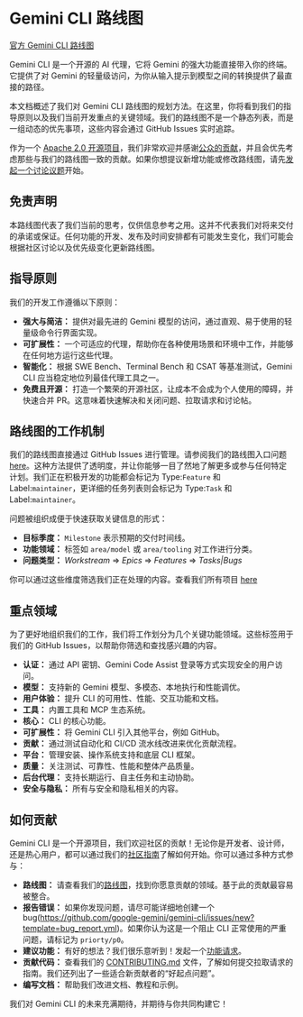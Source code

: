 # Gemini CLI 路线图

[官方 Gemini CLI 路线图](https://github.com/orgs/google-gemini/projects/11/)

Gemini CLI 是一个开源的 AI 代理，它将 Gemini 的强大功能直接带入你的终端。它提供了对 Gemini 的轻量级访问，为你从输入提示到模型之间的转换提供了最直接的路径。

本文档概述了我们对 Gemini CLI 路线图的规划方法。在这里，你将看到我们的指导原则以及我们当前开发重点的关键领域。我们的路线图不是一个静态列表，而是一组动态的优先事项，这些内容会通过 GitHub Issues 实时追踪。

作为一个 [Apache 2.0 开源项目](https://github.com/google-gemini/gemini-cli?tab=Apache-2.0-1-ov-file#readme)，我们非常欢迎并感谢[公众的贡献](https://github.com/google-gemini/gemini-cli/blob/main/CONTRIBUTING.md)，并且会优先考虑那些与我们的路线图一致的贡献。如果你想提议新增功能或修改路线图，请先[发起一个讨论议题](https://github.com/google-gemini/gemini-cli/issues/new/choose)开始。

## 免责声明

本路线图代表了我们当前的思考，仅供信息参考之用。这并不代表我们对将来交付的承诺或保证。任何功能的开发、发布及时间安排都有可能发生变化，我们可能会根据社区讨论以及优先级变化更新路线图。

## 指导原则

我们的开发工作遵循以下原则：

- **强大与简洁：** 提供对最先进的 Gemini 模型的访问，通过直观、易于使用的轻量级命令行界面实现。
- **可扩展性：** 一个可适应的代理，帮助你在各种使用场景和环境中工作，并能够在任何地方运行这些代理。
- **智能化：** 根据 SWE Bench、Terminal Bench 和 CSAT 等基准测试，Gemini CLI 应当稳定地位列最佳代理工具之一。
- **免费且开源：** 打造一个繁荣的开源社区，让成本不会成为个人使用的障碍，并快速合并 PR。这意味着快速解决和关闭问题、拉取请求和讨论帖。

## 路线图的工作机制

我们的路线图直接通过 GitHub Issues 进行管理。请参阅我们的路线图入口问题 [here](https://github.com/google-gemini/gemini-cli/issues/4191)。这种方法提供了透明度，并让你能够一目了然地了解更多或参与任何特定计划。我们正在积极开发的功能都会标记为 Type:`Feature` 和 Label:`maintainer`，更详细的任务列表则会标记为 Type:`Task` 和 Label:`maintainer`。

问题被组织成便于快速获取关键信息的形式：

- **目标季度：** `Milestone` 表示预期的交付时间线。
- **功能领域：** 标签如 `area/model` 或 `area/tooling` 对工作进行分类。
- **问题类型：** _Workstream_ => _Epics_ => _Features_ => _Tasks|Bugs_

你可以通过这些维度筛选我们正在处理的内容。查看我们所有项目 [here](https://github.com/orgs/google-gemini/projects/11/views/19)

## 重点领域

为了更好地组织我们的工作，我们将工作划分为几个关键功能领域。这些标签用于我们的 GitHub Issues，以帮助你筛选和查找感兴趣的内容。

- **认证：** 通过 API 密钥、Gemini Code Assist 登录等方式实现安全的用户访问。
- **模型：** 支持新的 Gemini 模型、多模态、本地执行和性能调优。
- **用户体验：** 提升 CLI 的可用性、性能、交互功能和文档。
- **工具：** 内置工具和 MCP 生态系统。
- **核心：** CLI 的核心功能。
- **可扩展性：** 将 Gemini CLI 引入其他平台，例如 GitHub。
- **贡献：** 通过测试自动化和 CI/CD 流水线改进来优化贡献流程。
- **平台：** 管理安装、操作系统支持和底层 CLI 框架。
- **质量：** 关注测试、可靠性、性能和整体产品质量。
- **后台代理：** 支持长期运行、自主任务和主动协助。
- **安全与隐私：** 所有与安全和隐私相关的内容。

## 如何贡献

Gemini CLI 是一个开源项目，我们欢迎社区的贡献！无论你是开发者、设计师，还是热心用户，都可以通过我们的[社区指南](https://github.com/google-gemini/gemini-cli/blob/main/CONTRIBUTING.md)了解如何开始。你可以通过多种方式参与：

- **路线图：** 请查看我们的[路线图](https://github.com/google-gemini/gemini-cli/issues/4191)，找到你愿意贡献的领域。基于此的贡献最容易被整合。
- **报告错误：** 如果你发现问题，请尽可能详细地创建一个 bug(https://github.com/google-gemini/gemini-cli/issues/new?template=bug_report.yml)。如果你认为这是一个阻止 CLI 正常使用的严重问题，请标记为 `priorty/p0`。
- **建议功能：** 有好的想法？我们很乐意听到！发起一个[功能请求](https://github.com/google-gemini/gemini-cli/issues/new?template=feature_request.yml)。
- **贡献代码：** 查看我们的 [CONTRIBUTING.md](https://github.com/google-gemini/gemini-cli/blob/main/CONTRIBUTING.md) 文件，了解如何提交拉取请求的指南。我们还列出了一些适合新贡献者的“好起点问题”。
- **编写文档：** 帮助我们改进文档、教程和示例。

我们对 Gemini CLI 的未来充满期待，并期待与你共同构建它！